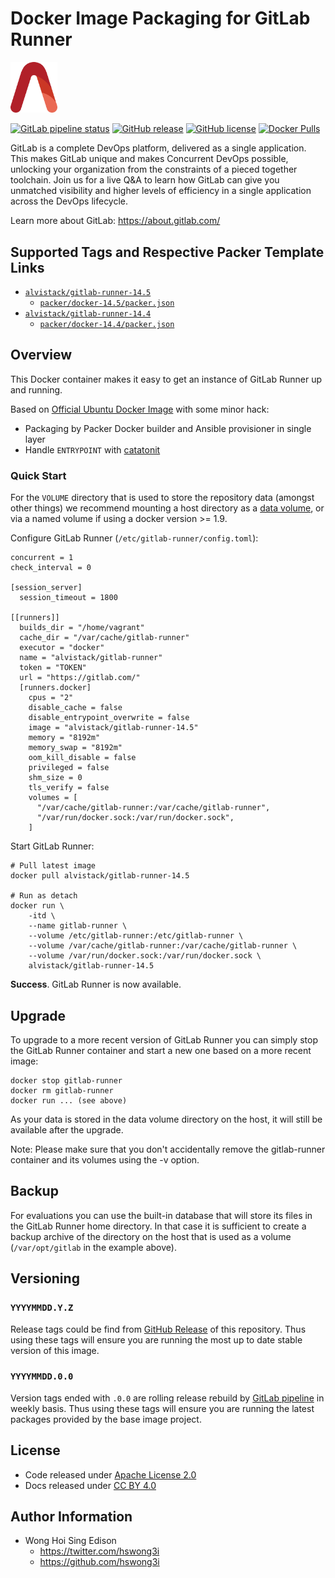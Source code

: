 # Docker Image Packaging for GitLab Runner

<img src="/alvistack.svg" width="75" alt="AlviStack">

[![GitLab pipeline status](https://img.shields.io/gitlab/pipeline/alvistack/docker-gitlab-runner/master)](https://gitlab.com/alvistack/docker-gitlab-runner/-/pipelines)
[![GitHub release](https://img.shields.io/github/release/alvistack/docker-gitlab-runner.svg)](https://github.com/alvistack/docker-gitlab-runner/releases)
[![GitHub license](https://img.shields.io/github/license/alvistack/docker-gitlab-runner.svg)](https://github.com/alvistack/docker-gitlab-runner/blob/master/LICENSE)
[![Docker Pulls](https://img.shields.io/docker/pulls/alvistack/gitlab-runner-14.5.svg)](https://hub.docker.com/r/alvistack/gitlab-runner-14.5)

GitLab is a complete DevOps platform, delivered as a single application. This makes GitLab unique and makes Concurrent DevOps possible, unlocking your organization from the constraints of a pieced together toolchain. Join us for a live Q\&A to learn how GitLab can give you unmatched visibility and higher levels of efficiency in a single application across the DevOps lifecycle.

Learn more about GitLab: <https://about.gitlab.com/>

## Supported Tags and Respective Packer Template Links

  - [`alvistack/gitlab-runner-14.5`](https://hub.docker.com/r/alvistack/gitlab-runner-14.5)
      - [`packer/docker-14.5/packer.json`](https://github.com/alvistack/docker-gitlab-runner/blob/master/packer/docker-14.5/packer.json)
  - [`alvistack/gitlab-runner-14.4`](https://hub.docker.com/r/alvistack/gitlab-runner-14.4)
      - [`packer/docker-14.4/packer.json`](https://github.com/alvistack/docker-gitlab-runner/blob/master/packer/docker-14.4/packer.json)

## Overview

This Docker container makes it easy to get an instance of GitLab Runner up and running.

Based on [Official Ubuntu Docker Image](https://hub.docker.com/_/ubuntu/) with some minor hack:

  - Packaging by Packer Docker builder and Ansible provisioner in single layer
  - Handle `ENTRYPOINT` with [catatonit](https://github.com/openSUSE/catatonit)

### Quick Start

For the `VOLUME` directory that is used to store the repository data (amongst other things) we recommend mounting a host directory as a [data volume](https://docs.docker.com/engine/tutorials/dockervolumes/#/data-volumes), or via a named volume if using a docker version \>= 1.9.

Configure GitLab Runner (`/etc/gitlab-runner/config.toml`):

    concurrent = 1
    check_interval = 0
    
    [session_server]
      session_timeout = 1800
    
    [[runners]]
      builds_dir = "/home/vagrant"
      cache_dir = "/var/cache/gitlab-runner"
      executor = "docker"
      name = "alvistack/gitlab-runner"
      token = "TOKEN"
      url = "https://gitlab.com/"
      [runners.docker]
        cpus = "2"
        disable_cache = false
        disable_entrypoint_overwrite = false
        image = "alvistack/gitlab-runner-14.5"
        memory = "8192m"
        memory_swap = "8192m"
        oom_kill_disable = false
        privileged = false
        shm_size = 0
        tls_verify = false
        volumes = [
          "/var/cache/gitlab-runner:/var/cache/gitlab-runner",
          "/var/run/docker.sock:/var/run/docker.sock",
        ]

Start GitLab Runner:

    # Pull latest image
    docker pull alvistack/gitlab-runner-14.5
    
    # Run as detach
    docker run \
        -itd \
        --name gitlab-runner \
        --volume /etc/gitlab-runner:/etc/gitlab-runner \
        --volume /var/cache/gitlab-runner:/var/cache/gitlab-runner \
        --volume /var/run/docker.sock:/var/run/docker.sock \
        alvistack/gitlab-runner-14.5

**Success**. GitLab Runner is now available.

## Upgrade

To upgrade to a more recent version of GitLab Runner you can simply stop the GitLab Runner container and start a new one based on a more recent image:

    docker stop gitlab-runner
    docker rm gitlab-runner
    docker run ... (see above)

As your data is stored in the data volume directory on the host, it will still be available after the upgrade.

Note: Please make sure that you don't accidentally remove the gitlab-runner container and its volumes using the -v option.

## Backup

For evaluations you can use the built-in database that will store its files in the GitLab Runner home directory. In that case it is sufficient to create a backup archive of the directory on the host that is used as a volume (`/var/opt/gitlab` in the example above).

## Versioning

### `YYYYMMDD.Y.Z`

Release tags could be find from [GitHub Release](https://github.com/alvistack/docker-gitlab-runner/releases) of this repository. Thus using these tags will ensure you are running the most up to date stable version of this image.

### `YYYYMMDD.0.0`

Version tags ended with `.0.0` are rolling release rebuild by [GitLab pipeline](https://gitlab.com/alvistack/docker-gitlab-runner/-/pipelines) in weekly basis. Thus using these tags will ensure you are running the latest packages provided by the base image project.

## License

  - Code released under [Apache License 2.0](LICENSE)
  - Docs released under [CC BY 4.0](http://creativecommons.org/licenses/by/4.0/)

## Author Information

  - Wong Hoi Sing Edison
      - <https://twitter.com/hswong3i>
      - <https://github.com/hswong3i>
